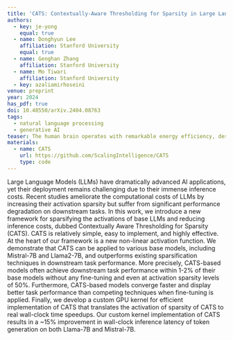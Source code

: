 ```yaml
---
title: 'CATS: Contextually-Aware Thresholding for Sparsity in Large Language Models'
authors:
  - key: je-yong
    equal: true
  - name: Donghyun Lee
    affiliation: Stanford University
    equal: true
  - name: Genghan Zhang
    affiliation: Stanford University
  - name: Mo Tiwari
    affiliation: Stanford University
  - key: azaliamirhoseini
venue: preprint
year: 2024
has_pdf: true
doi: 10.48550/arXiv.2404.08763
tags:
  - natural language processing
  - generative AI
teaser: The human brain operates with remarkable energy efficiency, despite its complexity. Usually, a human brain activates only a sparse array of neurons at any given moment. Do state-of-the-art large language models (LLMs) behave similarly? Until recently, the answer was no. They typically exhibit over 99% non-zero activations during inference. However, our recent research unveils a surprising observation, LLMs activations are intrinsically sparse.
materials:
  - name: CATS
    url: https://github.com/ScalingIntelligence/CATS
    type: code
---
```

Large Language Models (LLMs) have dramatically advanced AI applications, yet their deployment remains challenging due to their immense inference costs. Recent studies ameliorate the computational costs of LLMs by increasing their activation sparsity but suffer from significant performance degradation on downstream tasks. In this work, we introduce a new framework for sparsifying the activations of base LLMs and reducing inference costs, dubbed Contextually Aware Thresholding for Sparsity (CATS). CATS is relatively simple, easy to implement, and highly effective. At the heart of our framework is a new non-linear activation function. We demonstrate that CATS can be applied to various base models, including Mistral-7B and Llama2-7B, and outperforms existing sparsification techniques in downstream task performance. More precisely, CATS-based models often achieve downstream task performance within 1-2% of their base models without any fine-tuning and even at activation sparsity levels of 50%. Furthermore, CATS-based models converge faster and display better task performance than competing techniques when fine-tuning is applied. Finally, we develop a custom GPU kernel for efficient implementation of CATS that translates the activation of sparsity of CATS to real wall-clock time speedups. Our custom kernel implementation of CATS results in a ~15% improvement in wall-clock inference latency of token generation on both Llama-7B and Mistral-7B.
